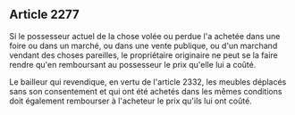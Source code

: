Article 2277
----
Si le possesseur actuel de la chose volée ou perdue l'a achetée dans une foire
ou dans un marché, ou dans une vente publique, ou d'un marchand vendant des
choses pareilles, le propriétaire originaire ne peut se la faire rendre qu'en
remboursant au possesseur le prix qu'elle lui a coûté.

Le bailleur qui revendique, en vertu de l'article 2332, les meubles déplacés
sans son consentement et qui ont été achetés dans les mêmes conditions doit
également rembourser à l'acheteur le prix qu'ils lui ont coûté.
